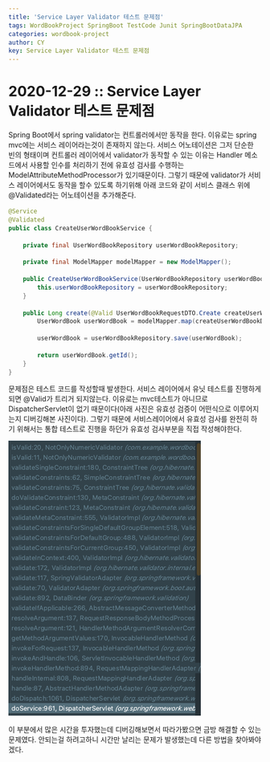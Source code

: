 ```yaml
---
title: 'Service Layer Validator 테스트 문제점'
tags: WordBookProject SpringBoot TestCode Junit SpringBootDataJPA
categories: wordbook-project
author: CY
key: Service Layer Validator 테스트 문제점
---
```

# 2020-12-29 :: Service Layer Validator 테스트 문제점

Spring Boot에서 spring validator는 컨트롤러에서만 동작을 한다. 이유로는 spring mvc에는 서비스 레이어라는것이 존재하지 않는다. 서비스 어노테이션은 그저 단순한 빈의 형태이며 컨트롤러 레이어에서 validator가 동작할 수 있는 이유는 Handler 메소드에서 사용할 인수를 처리하기 전에 유효성 검사를 수행하는 ModelAttributeMethodProcessor가 있기때문이다. 그렇기 때문에  validator가 서비스 레이어에서도 동작을 할수 있도록 하기위해 아래 코드와 같이 서비스 클래스 위에 @Validated라는 어노테이션을 추가해준다. 

```java
@Service
@Validated
public class CreateUserWordBookService {

    private final UserWordBookRepository userWordBookRepository;

    private final ModelMapper modelMapper = new ModelMapper();

    public CreateUserWordBookService(UserWordBookRepository userWordBookRepository) {
        this.userWordBookRepository = userWordBookRepository;
    }

    public Long create(@Valid UserWordBookRequestDTO.Create createUserWordBookDTO) {
        UserWordBook userWordBook = modelMapper.map(createUserWordBookDTO, UserWordBook.class);

        userWordBook = userWordBookRepository.save(userWordBook);

        return userWordBook.getId();
    }
}
```

문제점은 테스트 코드를 작성할때 발생한다. 서비스 레이어에서 유닛 테스트를 진행하게 되면 @Valid가 트리거 되지않는다. 이유로는 mvc테스트가 아니므로 DispatcherServlet이 없기 때문이다(아래 사진은 유효성 검증이 어떤식으로 이루어지는지 디버깅해본 사진이다). 그렇기 때문에 서비스레이어에서 유효성 검사를 완전히 하기 위해서는 통합 테스트로 진행을 하던가 유효성 검사부분을 직접 작성해야한다. 

![Validation 실행순서.png](/assets/images/2021-12-29-Service-Layer-Validator-테스트-문제점/Validation_동작순서.png)

이 부분에서 많은 시간을 투자했는데 디버깅해보면서 따라가봤으면 금방 해결할 수 있는 문제였다. 안되는걸 하려고하니 시간만 날리는 문제가 발생했는데 다른 방법을 찾아봐야겠다.